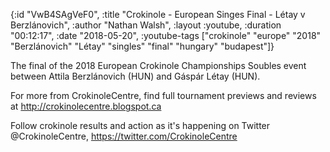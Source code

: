 {:id "VwB4SAgVeF0",
 :title "Crokinole - European Singes Final - Létay v Berzlánovich",
 :author "Nathan Walsh",
 :layout :youtube,
 :duration "00:12:17",
 :date "2018-05-20",
 :youtube-tags
 ["crokinole"
  "europe"
  "2018"
  "Berzlánovich"
  "Létay"
  "singles"
  "final"
  "hungary"
  "budapest"]}


The final of the 2018 European Crokinole Championships Soubles event between Attila Berzlánovich (HUN) and Gáspár Létay (HUN).

For more from CrokinoleCentre, find full tournament previews and reviews at http://crokinolecentre.blogspot.ca

Follow crokinole results and action as it's happening on Twitter @CrokinoleCentre, https://twitter.com/CrokinoleCentre

